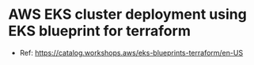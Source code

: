 # AWS EKS cluster deployment using EKS blueprint for terraform

- Ref: https://catalog.workshops.aws/eks-blueprints-terraform/en-US